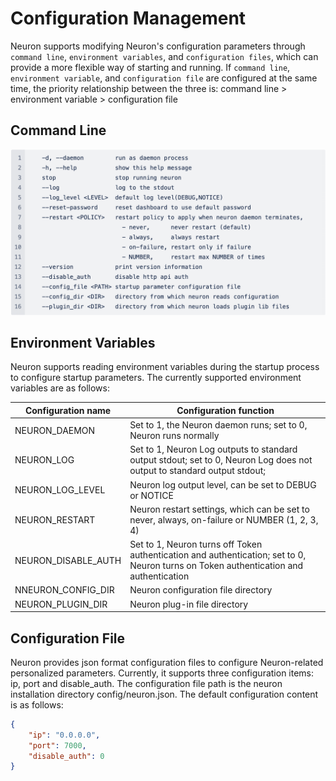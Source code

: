 # Configuration Management
Neuron supports modifying Neuron's configuration parameters through `command line`, `environment variables`, and `configuration files`, which can provide a more flexible way of starting and running.
If `command line`, `environment variable`, and `configuration file` are configured at the same time, the priority relationship between the three is: command line > environment variable > configuration file

## Command Line

![cli_info](./assets/cli_info.png)

## Environment Variables

Neuron supports reading environment variables during the startup process to configure startup parameters. The currently supported environment variables are as follows:


| Configuration name     | Configuration function                                                      |
| ---------------------- | --------------------------------------------------------------------------- |
| NEURON_DAEMON          | Set to 1, the Neuron daemon runs; set to 0, Neuron runs normally                             |
| NEURON_LOG             | Set to 1, Neuron Log outputs to standard output stdout; set to 0, Neuron Log does not output to standard output stdout; |
| NEURON_LOG_LEVEL       | Neuron log output level, can be set to DEBUG or NOTICE                       |
| NEURON_RESTART         | Neuron restart settings, which can be set to never, always, on-failure or NUMBER (1, 2, 3, 4)           |
| NEURON_DISABLE_AUTH    | Set to 1, Neuron turns off Token authentication and authentication; set to 0, Neuron turns on Token authentication and authentication              |
| NNEURON_CONFIG_DIR     | Neuron configuration file directory                  |
| NEURON_PLUGIN_DIR      | Neuron plug-in file directory                        |


## Configuration File

Neuron provides json format configuration files to configure Neuron-related personalized parameters. Currently, it supports three configuration items: ip, port and disable_auth. The configuration file path is the neuron installation directory config/neuron.json. The default configuration content is as follows:

```json
{
    "ip": "0.0.0.0",
    "port": 7000,
    "disable_auth": 0
}
```
